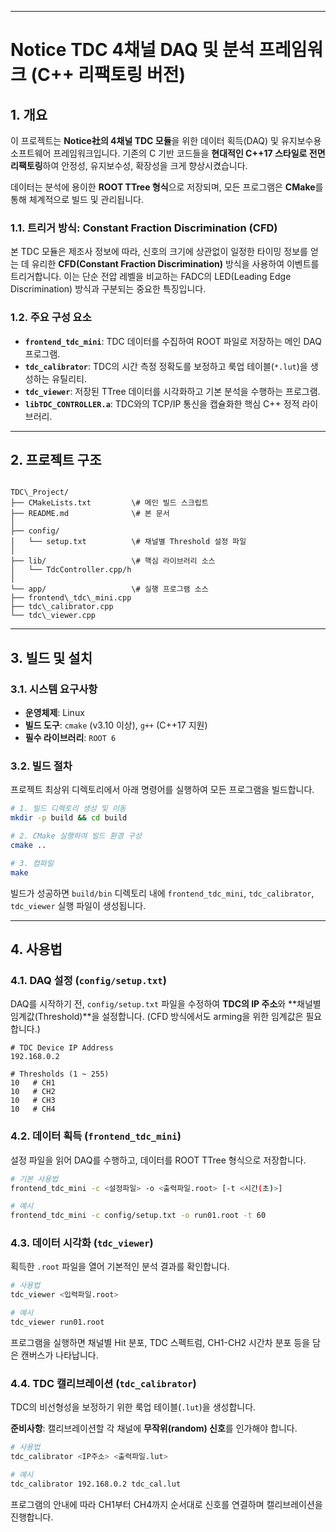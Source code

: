 -----

# Notice TDC 4채널 DAQ 및 분석 프레임워크 (C++ 리팩토링 버전)

## 1\. 개요

이 프로젝트는 **Notice社의 4채널 TDC 모듈**을 위한 데이터 획득(DAQ) 및 유지보수용 소프트웨어 프레임워크입니다. 기존의 C 기반 코드들을 **현대적인 C++17 스타일로 전면 리팩토링**하여 안정성, 유지보수성, 확장성을 크게 향상시켰습니다.

데이터는 분석에 용이한 **ROOT TTree 형식**으로 저장되며, 모든 프로그램은 **CMake**를 통해 체계적으로 빌드 및 관리됩니다.

### 1.1. 트리거 방식: Constant Fraction Discrimination (CFD)

본 TDC 모듈은 제조사 정보에 따라, 신호의 크기에 상관없이 일정한 타이밍 정보를 얻는 데 유리한 **CFD(Constant Fraction Discrimination)** 방식을 사용하여 이벤트를 트리거합니다. 이는 단순 전압 레벨을 비교하는 FADC의 LED(Leading Edge Discrimination) 방식과 구분되는 중요한 특징입니다.

### 1.2. 주요 구성 요소

  * **`frontend_tdc_mini`**: TDC 데이터를 수집하여 ROOT 파일로 저장하는 메인 DAQ 프로그램.
  * **`tdc_calibrator`**: TDC의 시간 측정 정확도를 보정하고 룩업 테이블(`*.lut`)을 생성하는 유틸리티.
  * **`tdc_viewer`**: 저장된 TTree 데이터를 시각화하고 기본 분석을 수행하는 프로그램.
  * **`libTDC_CONTROLLER.a`**: TDC와의 TCP/IP 통신을 캡슐화한 핵심 C++ 정적 라이브러리.

-----

## 2\. 프로젝트 구조

```

TDC\_Project/
├── CMakeLists.txt         \# 메인 빌드 스크립트
├── README.md              \# 본 문서
│
├── config/
│   └── setup.txt          \# 채널별 Threshold 설정 파일
│
├── lib/                   \# 핵심 라이브러리 소스
│   └── TdcController.cpp/h
│
└── app/                   \# 실행 프로그램 소스
├── frontend\_tdc\_mini.cpp
├── tdc\_calibrator.cpp
└── tdc\_viewer.cpp

```

-----

## 3\. 빌드 및 설치

### 3.1. 시스템 요구사항

  * **운영체제**: Linux
  * **빌드 도구**: `cmake` (v3.10 이상), `g++` (C++17 지원)
  * **필수 라이브러리**: `ROOT 6`

### 3.2. 빌드 절차

프로젝트 최상위 디렉토리에서 아래 명령어를 실행하여 모든 프로그램을 빌드합니다.

```bash
# 1. 빌드 디렉토리 생성 및 이동
mkdir -p build && cd build

# 2. CMake 실행하여 빌드 환경 구성
cmake ..

# 3. 컴파일
make
```

빌드가 성공하면 `build/bin` 디렉토리 내에 `frontend_tdc_mini`, `tdc_calibrator`, `tdc_viewer` 실행 파일이 생성됩니다.

-----

## 4\. 사용법

### 4.1. DAQ 설정 (`config/setup.txt`)

DAQ를 시작하기 전, `config/setup.txt` 파일을 수정하여 **TDC의 IP 주소**와 \*\*채널별 임계값(Threshold)\*\*을 설정합니다. (CFD 방식에서도 arming을 위한 임계값은 필요합니다.)

```text
# TDC Device IP Address
192.168.0.2

# Thresholds (1 ~ 255)
10   # CH1 
10   # CH2
10   # CH3
10   # CH4
```

### 4.2. 데이터 획득 (`frontend_tdc_mini`)

설정 파일을 읽어 DAQ를 수행하고, 데이터를 ROOT TTree 형식으로 저장합니다.

```bash
# 기본 사용법
frontend_tdc_mini -c <설정파일> -o <출력파일.root> [-t <시간(초)>]

# 예시
frontend_tdc_mini -c config/setup.txt -o run01.root -t 60
```

### 4.3. 데이터 시각화 (`tdc_viewer`)

획득한 `.root` 파일을 열어 기본적인 분석 결과를 확인합니다.

```bash
# 사용법
tdc_viewer <입력파일.root>

# 예시
tdc_viewer run01.root
```

프로그램을 실행하면 채널별 Hit 분포, TDC 스펙트럼, CH1-CH2 시간차 분포 등을 담은 캔버스가 나타납니다.

### 4.4. TDC 캘리브레이션 (`tdc_calibrator`)

TDC의 비선형성을 보정하기 위한 룩업 테이블(`.lut`)을 생성합니다.

**준비사항**: 캘리브레이션할 각 채널에 **무작위(random) 신호**를 인가해야 합니다.

```bash
# 사용법
tdc_calibrator <IP주소> <출력파일.lut>

# 예시
tdc_calibrator 192.168.0.2 tdc_cal.lut
```

프로그램의 안내에 따라 CH1부터 CH4까지 순서대로 신호를 연결하며 캘리브레이션을 진행합니다.
